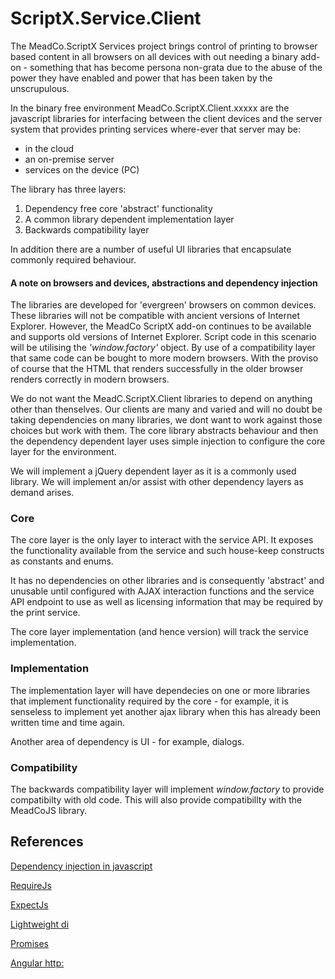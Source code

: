 
# ScriptX.Service.Client
The MeadCo.ScriptX Services project brings control of printing to browser based content in all browsers on all devices with
out needing a binary add-on - something that has become persona non-grata due to the abuse of the power they have enabled 
and power that has been taken by the unscrupulous.

In the binary free environment MeadCo.ScriptX.Client.xxxxx are the javascript libraries for interfacing between the client devices 
and the server system that provides printing services where-ever that server may be:

* in the cloud
* an on-premise server
* services on the device (PC)

The library has three layers:

1. Dependency free core 'abstract' functionality
2. A common library dependent implementation layer
3. Backwards compatibility layer

In addition there are a number of useful UI libraries that encapsulate commonly required behaviour.

#### A note on browsers and devices, abstractions and dependency injection

The libraries are developed for 'evergreen' browsers on common devices. These libraries will not be compatible with
ancient versions of Internet Explorer. However, the MeadCo ScriptX add-on continues to be available and supports old versions of Internet Explorer. 
Script code in this scenario will be utilising the *'window.factory'* object. By use of a compatibility layer that same code can be bought
to more modern browsers. With the proviso of course that the HTML that renders successfully in the older browser
renders correctly in modern browsers.

We do not want the MeadC.ScriptX.Client libraries to depend on anything other than thenselves. Our clients are many and varied and will no doubt be 
taking dependencies on many libraries, we dont want to work against those choices but work with them. The core library abstracts behaviour
and then the dependency dependent layer uses simple injection to configure the core layer for the environment.

We will implement a jQuery dependent layer as it is a commonly used library. We will implement an/or assist with other dependency layers as 
demand arises.

### Core
The core layer is the only layer to interact with the service API. It exposes the functionality available from the service and such house-keep constructs as constants and enums.

It has no dependencies on other libraries and is consequently 'abstract' and unusable until configured with AJAX interaction functions and the service API endpoint 
to use as well as licensing information that may be required by the print service.

The core layer implementation (and hence version) will track the service implementation. 

### Implementation
The implementation layer will have dependecies on one or more libraries that implement functionality required by the core - for example, it is senseless to implement
yet another ajax library when this has already been written time and time again.

Another area of dependency is UI - for example, dialogs.

### Compatibility
The backwards compatibility layer will implement *window.factory* to provide compatibilty with old code. This will also provide compatibillty with the MeadCoJS library.

## References

[Dependency injection in javascript](http://krasimirtsonev.com/blog/article/Dependency-injection-in-JavaScript)

[RequireJs](http://requirejs.org/)

[ExpectJs](https://github.com/Automattic/expect.js)

[Lightweight di](https://nickqizhu.github.io/di.js/)

[Promises](https://developers.google.com/web/fundamentals/getting-started/primers/promises)

[Angular http:](https://docs.angularjs.org/api/ng/service/$http)
